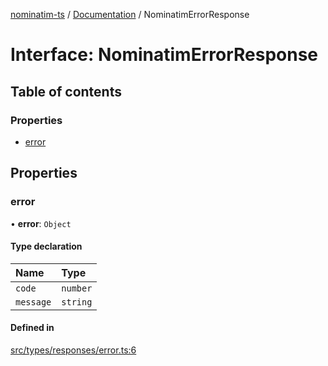 [nominatim-ts](../README.md) / [Documentation](../modules.md) / NominatimErrorResponse

# Interface: NominatimErrorResponse

## Table of contents

### Properties

- [error](NominatimErrorResponse.md#error)

## Properties

### error

• **error**: `Object`

#### Type declaration

| Name | Type |
| :------ | :------ |
| `code` | `number` |
| `message` | `string` |

#### Defined in

[src/types/responses/error.ts:6](https://github.com/blksnk/nominatim-ts/blob/2f25718/src/types/responses/error.ts#L6)
